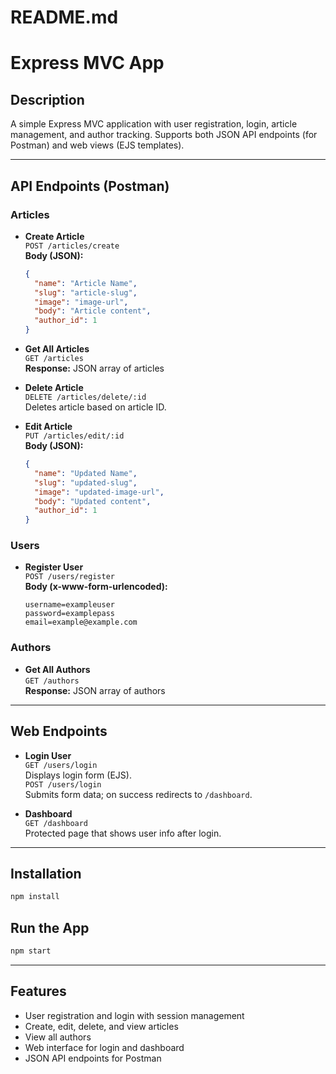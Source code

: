 # README.md

# Express MVC App

## Description
A simple Express MVC application with user registration, login, article management, and author tracking. Supports both JSON API endpoints (for Postman) and web views (EJS templates).

---

## API Endpoints (Postman)

### Articles
- **Create Article**  
  `POST /articles/create`  
  **Body (JSON):**  
  ```json
  {
    "name": "Article Name",
    "slug": "article-slug",
    "image": "image-url",
    "body": "Article content",
    "author_id": 1
  }
  ```

- **Get All Articles**  
  `GET /articles`  
  **Response:** JSON array of articles

- **Delete Article**  
  `DELETE /articles/delete/:id`  
  Deletes article based on article ID.

- **Edit Article**  
  `PUT /articles/edit/:id`  
  **Body (JSON):**  
  ```json
  {
    "name": "Updated Name",
    "slug": "updated-slug",
    "image": "updated-image-url",
    "body": "Updated content",
    "author_id": 1
  }
  ```

### Users
- **Register User**  
  `POST /users/register`  
  **Body (x-www-form-urlencoded):**  
  ```
  username=exampleuser
  password=examplepass
  email=example@example.com
  ```

### Authors
- **Get All Authors**  
  `GET /authors`  
  **Response:** JSON array of authors

---

## Web Endpoints

- **Login User**  
  `GET /users/login`  
  Displays login form (EJS).  
  `POST /users/login`  
  Submits form data; on success redirects to `/dashboard`.

- **Dashboard**  
  `GET /dashboard`  
  Protected page that shows user info after login.

---

## Installation

```bash
npm install
```

## Run the App

```bash
npm start
```

---

## Features
- User registration and login with session management
- Create, edit, delete, and view articles
- View all authors
- Web interface for login and dashboard
- JSON API endpoints for Postman